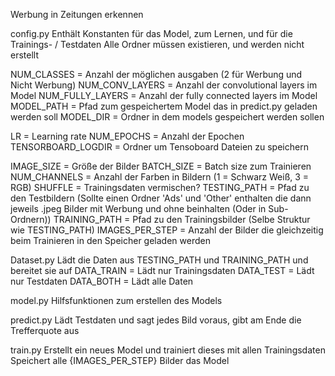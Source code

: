 Werbung in Zeitungen erkennen

config.py
Enthält Konstanten für das Model, zum Lernen, und für die Trainings- / Testdaten
Alle Ordner müssen existieren, und werden nicht erstellt

NUM_CLASSES = Anzahl der möglichen ausgaben (2 für Werbung und Nicht Werbung)
NUM_CONV_LAYERS = Anzahl der convolutional layers im Model
NUM_FULLY_LAYERS = Anzahl der fully connected layers im Model
MODEL_PATH = Pfad zum gespeichertem Model das in predict.py geladen werden soll
MODEL_DIR = Ordner in dem models gespeichert werden sollen

LR = Learning rate
NUM_EPOCHS = Anzahl der Epochen
TENSORBOARD_LOGDIR = Ordner um Tensoboard Dateien zu speichern

IMAGE_SIZE = Größe der Bilder
BATCH_SIZE = Batch size zum Trainieren
NUM_CHANNELS = Anzahl der Farben in Bildern (1 = Schwarz Weiß, 3 = RGB)
SHUFFLE = Trainingsdaten vermischen?
TESTING_PATH = Pfad zu den Testbildern (Sollte einen Ordner 'Ads' und 'Other' enthalten die dann jeweils .jpeg Bilder mit Werbung und ohne beinhalten (Oder in Sub-Ordnern))
TRAINING_PATH = Pfad zu den Trainingsbilder (Selbe Struktur wie TESTING_PATH)
IMAGES_PER_STEP = Anzahl der Bilder die gleichzeitig beim Trainieren in den Speicher geladen werden

Dataset.py
Lädt die Daten aus TESTING_PATH und TRAINING_PATH und bereitet sie auf
DATA_TRAIN = Lädt nur Trainingsdaten
DATA_TEST = Lädt nur Testdaten
DATA_BOTH = Lädt alle Daten

model.py
Hilfsfunktionen zum erstellen des Models

predict.py
Lädt Testdaten und sagt jedes Bild voraus, gibt am Ende die Trefferquote aus

train.py
Erstellt ein neues Model und trainiert dieses mit allen Trainingsdaten
Speichert alle {IMAGES_PER_STEP} Bilder das Model
